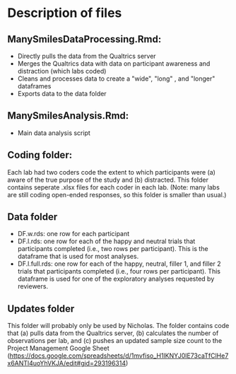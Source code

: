 # Description of files
## ManySmilesDataProcessing.Rmd:
- Directly pulls the data from the Qualtrics server
- Merges the Qualtrics data with data on participant awareness and distraction (which labs coded)
- Cleans and processes data to create a "wide", "long" , and "longer" dataframes
- Exports data to the data folder

## ManySmilesAnalysis.Rmd:
- Main data analysis script

## Coding folder:
Each lab had two coders code the extent to which participants were (a) aware of the true purpose of the study and (b) distracted. This folder contains seperate .xlsx files for each coder in each lab. (Note: many labs are still coding open-ended responses, so this folder is smaller than usual.)

## Data folder
- DF.w.rds: one row for each participant
- DF.l.rds: one row for each of the happy and neutral trials that participants completed (i.e., two rows per participant). This is the dataframe that is used for most analyses.
- DF.l.full.rds: one row for each of the happy, neutral, filler 1, and filler 2 trials that participants completed (i.e., four rows per participant). This dataframe is used for one of the exploratory analyses requested by reviewers.

## Updates folder
This folder will probably only be used by Nicholas. The folder contains code that (a) pulls data from the Qualtrics server, (b) calculates the number of observations per lab, and (c) pushes an updated sample size count to the Project Management Google Sheet (https://docs.google.com/spreadsheets/d/1mvfiso_H1lKNYJ0lE73caTfClHe7x6ANTl4uoYhVKJA/edit#gid=293196314)

